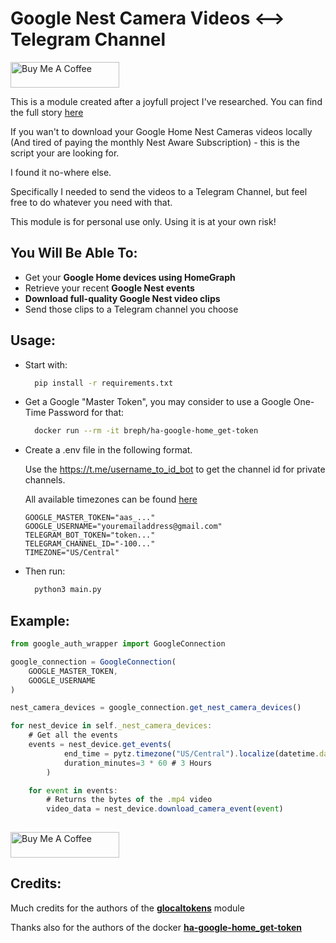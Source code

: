 
# Google Nest Camera Videos <--> Telegram Channel

<a href="https://buymeacoffee.com/tamirmayer" target="_blank"><img src="https://cdn.buymeacoffee.com/buttons/default-orange.png" alt="Buy Me A Coffee" height="41" width="174"></a>


This is a module created after a joyfull project I've researched. 
You can find the full story [here](https://medium.com/@tamirmayer/google-nest-camera-internal-api-fdf9dc3ce167)

If you wan't to download your Google Home Nest Cameras videos locally (And tired of paying the monthly Nest Aware Subscription) - this is the script your are looking for.

I found it no-where else.

Specifically I needed to send the videos to a Telegram Channel, but feel free to do whatever you need with that.

This module is for personal use only. Using it is at your own risk!
## You Will Be Able To:

- Get your **Google Home devices using HomeGraph**
- Retrieve your recent **Google Nest events**
- **Download full-quality Google Nest video clips**
- Send those clips to a Telegram channel you choose


## Usage:

* Start with:
  ```bash
    pip install -r requirements.txt
  ```

* Get a Google "Master Token", you may consider to use a Google One-Time Password for that:

  ```bash
    docker run --rm -it breph/ha-google-home_get-token
  ```

* Create a .env file in the following format.

  Use the https://t.me/username_to_id_bot to get the channel id for private channels.
  
  All available timezones can be found [here](https://gist.github.com/heyalexej/8bf688fd67d7199be4a1682b3eec7568)
  
  ```dotenv
  GOOGLE_MASTER_TOKEN="aas_..."
  GOOGLE_USERNAME="youremailaddress@gmail.com"
  TELEGRAM_BOT_TOKEN="token..."
  TELEGRAM_CHANNEL_ID="-100..."
  TIMEZONE="US/Central"
  ```

* Then run:

  ```bash
    python3 main.py
  ```


## Example:

```javascript
from google_auth_wrapper import GoogleConnection

google_connection = GoogleConnection(
    GOOGLE_MASTER_TOKEN, 
    GOOGLE_USERNAME
)

nest_camera_devices = google_connection.get_nest_camera_devices()

for nest_device in self._nest_camera_devices:
    # Get all the events
    events = nest_device.get_events(
            end_time = pytz.timezone("US/Central").localize(datetime.datetime.now()),
            duration_minutes=3 * 60 # 3 Hours
        )

    for event in events:
        # Returns the bytes of the .mp4 video
        video_data = nest_device.download_camera_event(event)
        
```

<a href="https://buymeacoffee.com/tamirmayer" target="_blank"><img src="https://cdn.buymeacoffee.com/buttons/default-orange.png" alt="Buy Me A Coffee" height="41" width="174"></a>

## Credits:

Much credits for the authors of the [**glocaltokens**](https://github.com/leikoilja/glocaltokens) module

Thanks also for the authors of the docker [**ha-google-home_get-token**](https://hub.docker.com/r/breph/ha-google-home_get-token)

